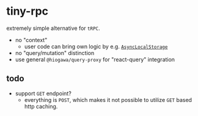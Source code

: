 # tiny-rpc

extremely simple alternative for `tRPC`.

- no "context"
  - user code can bring own logic by e.g. [`AsyncLocalStorage`](https://nodejs.org/api/async_context.html)
- no "query/mutation" distinction
- use general `@hiogawa/query-proxy` for "react-query" integration

## todo

- support `GET` endpoint?
  - everything is `POST`, which makes it not possible to utilize `GET` based http caching.

